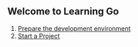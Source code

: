 ## Welcome to Learning Go

1. [Prepare the development environment](prepare-dev-env.md)
2. [Start a Project](start-a-project.md)
